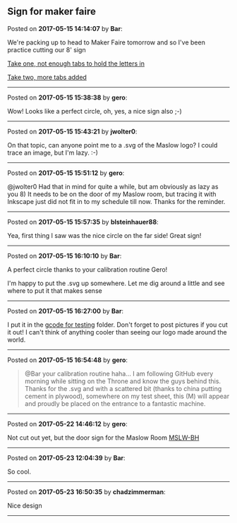 ## Sign for maker faire
Posted on **2017-05-15 14:14:07** by **Bar**:

We're packing up to head to Maker Faire tomorrow and so I've been practice cutting our 8' sign

 [Take one, not enough tabs to hold the letters in](//muut.com/u/maslowcnc/s3/:maslowcnc:78P2:screenshot_20170515120928.png.jpg) 

 [Take two, more tabs added](//muut.com/u/maslowcnc/s3/:maslowcnc:VAJK:screenshot_20170515140932.png.jpg)

---

Posted on **2017-05-15 15:38:38** by **gero**:

Wow! Looks like a perfect circle, oh, yes, a nice sign also ;-)

---

Posted on **2017-05-15 15:43:21** by **jwolter0**:

On that topic, can anyone point me to a .svg of the Maslow logo?  I could trace an image, but I'm lazy. :-)

---

Posted on **2017-05-15 15:51:12** by **gero**:

@jwolter0 Had that in mind for quite a while, but am obviously as lazy as you 8) It needs to be on the door of my Maslow room, but tracing it with Inkscape just did not fit in to my schedule till now. Thanks for the reminder.

---

Posted on **2017-05-15 15:57:35** by **blsteinhauer88**:

Yea, first thing I saw was the nice circle on the far side!  Great sign!

---

Posted on **2017-05-15 16:10:10** by **Bar**:

A perfect circle thanks to your calibration routine Gero!

I'm happy to put the .svg up somewhere. Let me dig around a little and see where to put it that makes sense

---

Posted on **2017-05-15 16:27:00** by **Bar**:

I put it in the [gcode for testing](https://github.com/MaslowCNC/GroundControl/tree/master/gcodeForTesting) folder. Don't forget to post pictures if you cut it out! I can't think of anything cooler than seeing our logo made around the world.

---

Posted on **2017-05-15 16:54:48** by **gero**:

> @Bar
> your calibration routine
haha... I am following GitHub every morning while sitting on the Throne and know the guys behind this.
Thanks for the .svg and with a scattered bit (thanks to china putting cement in plywood), somewhere on my test sheet, this (M) will appear and proudly be placed on the entrance to a fantastic machine.

---

Posted on **2017-05-22 14:46:12** by **gero**:

Not cut out yet, but the door sign for the Maslow Room  [MSLW-BH](//muut.com/u/maslowcnc/s3/:maslowcnc:aAnB:mslwbh.jpg.jpg)

---

Posted on **2017-05-23 12:04:39** by **Bar**:

So cool.

---

Posted on **2017-05-23 16:50:35** by **chadzimmerman**:

Nice design

---

